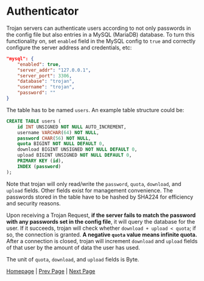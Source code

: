 # Authenticator

Trojan servers can authenticate users according to not only passwords in the config file but also entries in a MySQL (MariaDB) database. To turn this functionality on, set `enabled` field in the MySQL config to `true` and correctly configure the server address and credentials, etc:

```json
"mysql": {
    "enabled": true,
    "server_addr": "127.0.0.1",
    "server_port": 3306,
    "database": "trojan",
    "username": "trojan",
    "password": ""
}
```

The table has to be named `users`. An example table structure could be:

```sql
CREATE TABLE users (
    id INT UNSIGNED NOT NULL AUTO_INCREMENT,
    username VARCHAR(64) NOT NULL,
    password CHAR(56) NOT NULL,
    quota BIGINT NOT NULL DEFAULT 0,
    download BIGINT UNSIGNED NOT NULL DEFAULT 0,
    upload BIGINT UNSIGNED NOT NULL DEFAULT 0,
    PRIMARY KEY (id),
    INDEX (password)
);
```

Note that trojan will only read/write the `password`, `quota`, `download`, and `upload` fields. Other fields exist for management convenience. The passwords stored in the table have to be hashed by SHA224 for efficiency and security reasons.

Upon receiving a Trojan Request, **if the server fails to match the password with any passwords set in the config file**, it will query the database for the user. If it succeeds, trojan will check whether `download + upload < quota`; if so, the connection is granted. **A negative `quota` value means infinite quota.** After a connection is closed, trojan will increment `download` and `upload` fields of that user by the amount of data the user has used.

The unit of `quota`, `download`, and `upload` fields is Byte.

[Homepage](.) | [Prev Page](config) | [Next Page](build)
